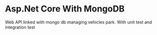 # Asp.Net Core With MongoDB
Web API linked with mongo db managing vehicles park.
With unit test and integration test
